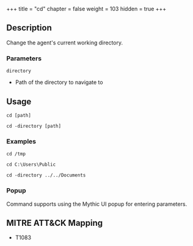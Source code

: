 +++
title = "cd"
chapter = false
weight = 103
hidden = true
+++

## Description
Change the agent's current working directory.

### Parameters
`directory`
 * Path of the directory to navigate to

## Usage
```
cd [path]
```
```
cd -directory [path]
```

### Examples
```
cd /tmp
```
```
cd C:\Users\Public
```
```
cd -directory ../../Documents
```

### Popup
Command supports using the Mythic UI popup for entering parameters.

## MITRE ATT&CK Mapping
 - T1083

